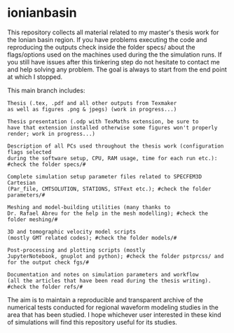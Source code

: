 # ionianbasin
This repository collects all material related to my master's thesis work for the Ionian basin region. If you have problems executing the code and reproducing the outputs check inside the folder specs/ about the flags/options used on the machines used during the the simulation runs. If you still have issues after this tinkering step do not hesitate to contact me and help solving any problem. The goal is always to start from the end point at which I stopped.

This main branch includes:
        
    Thesis (.tex, .pdf and all other outputs from Texmaker 
    as well as figures .png & jpegs) (work in progress...)

    Thesis presentation (.odp with TexMaths extension, be sure to 
    have that extension installed otherwise some figures won't properly render; work in progress...)   

    Description of all PCs used throughout the thesis work (configuration flags selected 
    during the software setup, CPU, RAM usage, time for each run etc.):   #check the folder specs/#

    Complete simulation setup parameter files related to SPECFEM3D Cartesian
    (Par_file, CMTSOLUTION, STATIONS, STFext etc.); #check the folder parameters/#

    Meshing and model-building utilities (many thanks to 
    Dr. Rafael Abreu for the help in the mesh modelling); #check the folder meshing/# 

    3D and tomographic velocity model scripts 
    (mostly GMT related codes); #check the folder models/#  

    Post-processing and plotting scripts (mostly
    JupyterNotebook, gnuplot and python); #check the folder pstprcss/ and for the output check fgs/#

    Documentation and notes on simulation parameters and workflow
    (all the articles that have been read during the thesis writing). #check the folder refs/# 

The aim is to maintain a reproducible and transparent archive of the numerical tests conducted for regional waveform modeling studies in the area that has been studied. I hope whichever user interested in these kind of simulations will find this repository useful for its studies.
